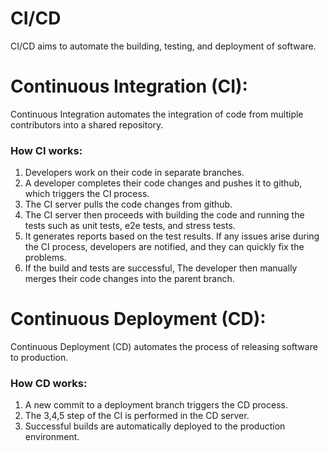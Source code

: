 # CI/CD
CI/CD aims to automate the building, testing, and deployment of software.

# Continuous Integration (CI):
Continuous Integration automates the integration of code from multiple contributors into a shared repository.<br>

### How CI works:
1. Developers work on their code in separate branches.
2. A developer completes their code changes and pushes it to github, which triggers the CI process.
3. The CI server pulls the code changes from github.
4. The CI server then proceeds with building the code and running the tests such as unit tests, e2e tests, and stress tests.
5. It generates reports based on the test results. If any issues arise during the CI process, developers are notified, and they can quickly fix the problems.
6. If the build and tests are successful, The developer then manually merges their code changes into the parent branch.

# Continuous Deployment (CD):
Continuous Deployment (CD) automates the process of releasing software to production.<br>

### How CD works:
1. A new commit to a deployment branch triggers the CD process.
2. The 3,4,5 step of the CI is performed in the CD server.
3. Successful builds are automatically deployed to the production environment.
